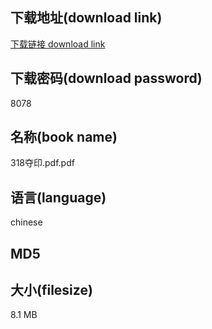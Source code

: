 ## 下载地址(download link)
[下载链接 download link](https://voluble-croquembouche-d321dc.netlify.app/?s=318%E5%A4%BA%E5%8D%B0.pdf)

## 下载密码(download password)
8078

## 名称(book name)
318夺印.pdf.pdf

## 语言(language)
chinese

## MD5


## 大小(filesize)
8.1 MB
